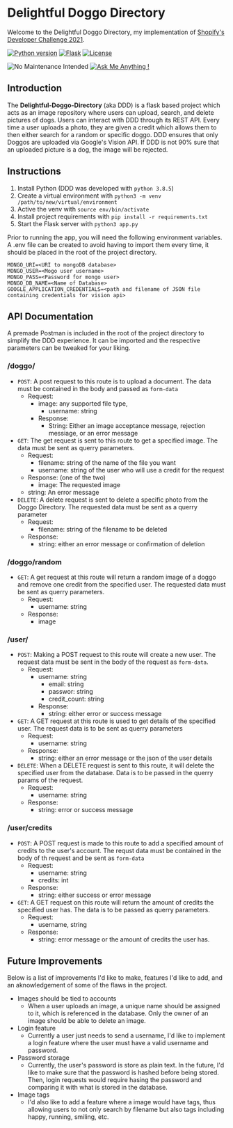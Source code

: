 
# Delightful Doggo Directory
Welcome to the Delightful Doggo Directory, my implementation of [Shopify's Developer Challenge 2021](https://docs.google.com/document/d/1ZKRywXQLZWOqVOHC4JkF3LqdpO3Llpfk_CkZPR8bjak/edit).


[![Python version](https://img.shields.io/badge/Python-v3.8-green)](https://www.python.org/) [![Flask](https://img.shields.io/badge/Flask-v1.1.1-brightgreen)](https://flask.palletsprojects.com/en/1.1.x/) [![License](https://img.shields.io/pypi/l/ansicolortags.svg)](https://opensource.org/licenses/MIT)


![No Maintenance Intended](http://unmaintained.tech/badge.svg)
[![Ask Me Anything !](https://img.shields.io/badge/Ask%20me-anything-1abc9c.svg)](https://github.com/BradWalsh97)


## Introduction
The __Delightful-Doggo-Directory__ (aka DDD) is a flask based project which acts as an image repository where users can upload, search, and delete pictures of dogs. Users can interact with DDD through its REST API. Every time a user uploads a photo, they are given a credit which allows them to then either search for a random or specific doggo. DDD ensures that only Doggos are uploaded via Google's Vision API. If DDD is not 90% sure that an uploaded picture is a dog, the image will be rejected. 

## Instructions
1) Install Python (DDD was developed with `python 3.8.5`)
2) Create a virtual environment with `python3 -m venv /path/to/new/virtual/environment`
3) Active the venv with `source env/bin/activate`
4) Install project requirements with `pip install -r requirements.txt`
5) Start the Flask server with `python3 app.py`
   
Prior to running the app, you will need the following environment variables. A .env file can be created to avoid having to import them every time, it should be placed in the root of the project directory. 
```
MONGO_URI=<URI to mongoDB database>
MONGO_USER=<Mogo user username>
MONGO_PASS=<Password for mongo user>
MONGO_DB_NAME=<Name of Database>
GOOGLE_APPLICATION_CREDENTIALS=<path and filename of JSON file containing credentials for vision api>
```

## API Documentation

A premade Postman is included in the root of the project directory to simplify the DDD experience. It can be imported and the respective parameters can be tweaked for your liking. 

### /doggo/
* `POST`: A post request to this route is to upload a document. The data must be contained in the body and passed as `form-data`
  * Request:
    * image: any supported file type,
      * username: string
    * Response:
      * String: Either an image acceptance message, rejection messiage, or an error message
* `GET`: The get request is sent to this route to get a specified image. The data must be sent as querry parameters. 
  * Request:
    * filename: string of the name of the file you want
    * username: string of the user who will use a credit for the request
  * Response: (one of the two)
    * image: The requested image
  * string: An error message
* `DELETE`: A delete request is sent to delete a specific photo from the Doggo Directory. The requested data must be sent as a querry parameter
  * Request:
    * filename: string of the filename to be deleted
  * Response:
    * string: either an error message or confirmation of deletion
  
### /doggo/random
* `GET`: A get request at this route will return a random image of a doggo and remove one credit from the specified user. The requested data must be sent as querry parameters.
  * Request:
    * username: string
  * Response:
    * image
  
### /user/
* `POST`: Making a POST request to this route will create a new user. The request data must be sent in the body of the request as `form-data`. 
  * Request:
    * username: string
      * email: string
      * passwor: string
      * credit_count: string
    * Response:
      * string: either error or success message
* `GET`: A GET request at this route is used to get details of the specified user. The request data is to be sent as querry parameters
  * Request:
    * username: string
  * Response: 
    * string: either an error message or the json of the user details
* `DELETE`: When a DELETE request is sent to this route, it will delete the specified user from the database. Data is to be passed in the querry params of the request. 
  * Request:
    * username: string
  * Response:
    * string: error or success message

### /user/credits
* `POST`: A POST request is made to this route to add a specified amount of credits to the user's account. The requst data must be contained in the body of th request and be sent as `form-data`
  * Request:
    * username: string
    * credits: int
  * Response:
    * string: either success or error message
* `GET`: A GET request on this route will return the amount of credits the specified user has. The data is to be passed as querry parameters. 
  * Request:
    * username, string
  * Response:
    * string: error message or the amount of credits the user has. 


## Future Improvements
Below is a list of improvements I'd like to make, features I'd like to add, and an aknowledgement of some of the flaws in the project. 

* Images should be tied to accounts
  * When a user uploads an image, a unique name should be assigned to it, which is referenced in the database. Only the owner of an image should be able to delete an image. 
* Login feature
  * Currently a user just needs to send a username, I'd like to implement a login feature where the user must have a valid username and password. 
* Password storage
  * Currently, the user's password is store as plain text. In the future, I'd like to make sure that the password is hashed before being stored. Then, login requests would require hasing the password and comparing it with what is stored in the database.
* Image tags
  * I'd also like to add a feature where a image would have tags, thus allowing users to not only search by filename but also tags including happy, running, smiling, etc. 
